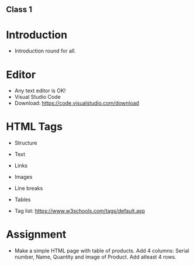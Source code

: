 Class 1
-------

Introduction
============
* Introduction round for all.

Editor
======
* Any text editor is OK!
* Visual Studio Code
* Download: https://code.visualstudio.com/download

HTML Tags
=========
* Structure
* Text
* Links
* Images
* Line breaks
* Tables

* Tag list: https://www.w3schools.com/tags/default.asp

Assignment
==========
* Make a simple HTML page with table of products. Add 4 columns: Serial number, Name, Quantity and image of Product. Add atleast 4 rows.